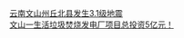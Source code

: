   
[云南文山州丘北县发生3.1级地震](http://www.dianyue.me/archives/482/56mrdufg9ukquvdi/)  
[文山一生活垃圾焚烧发电厂项目总投资5亿元！](http://www.dianyue.me/archives/506/y9tbpnas2u7zlst6/)